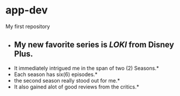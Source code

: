 # app-dev
My first repository

- **My new favorite series is** ***LOKI*** **from Disney Plus.**
  ---
* It immediately intrigued me in the span of two (2) Seasons.*
* Each season has six(6) episodes.*
* the second season really stood out for me.*
* It also gained alot of good reviews from the critics.*
  

